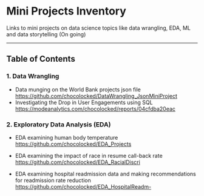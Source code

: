 # Mini Projects Inventory
Links to mini projects on data science topics like data wrangling, EDA, ML and data storytelling (On going)
***
## Table of Contents 

### 1. Data Wrangling
* Data munging on the World Bank projects json file <https://github.com/chocolocked/DataWrangling_JsonMiniProject>
* Investigating the Drop in User Engagements using SQL <https://modeanalytics.com/chocolocked/reports/04cfdba20eac>

### 2. Exploratory Data Analysis (EDA)
* EDA examining human body temperature <https://github.com/chocolocked/EDA_Projects>

* EDA examining the impact of race in resume call-back rate <https://github.com/chocolocked/EDA_RacialDiscri>

* EDA examining hospital readmission data and making recommendations for readmission rate reduction <https://github.com/chocolocked/EDA_HospitalReadm->
